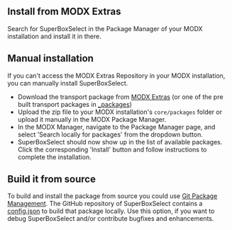 ## Install from MODX Extras

Search for SuperBoxSelect in the Package Manager of your MODX installation and
install it in there.

## Manual installation

If you can't access the MODX Extras Repository in your MODX installation, you
can manually install SuperBoxSelect.

* Download the transport package from [MODX Extras](https://modx.com/extras/package/superboxselect) (or one of the pre built transport packages in [_packages](https://github.com/Jako/SuperBoxSelect/tree/master/_packages))
* Upload the zip file to your MODX installation's `core/packages` folder or upload it manually in the MODX Package Manager.
* In the MODX Manager, navigate to the Package Manager page, and select 'Search locally for packages' from the dropdown button.
* SuperBoxSelect should now show up in the list of available packages. Click the corresponding 'Install' button and follow instructions to complete the installation.

## Build it from source

To build and install the package from source you could use [Git Package
Management](https://github.com/TheBoxer/Git-Package-Management). The GitHub
repository of SuperBoxSelect contains a
[config.json](https://github.com/Jako/SuperBoxSelect/blob/master/_build/config.json)
to build that package locally. Use this option, if you want to debug SuperBoxSelect
and/or contribute bugfixes and enhancements.
